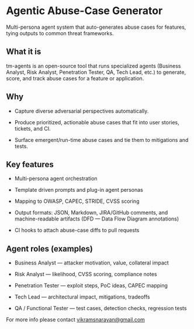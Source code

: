 # Agentic Abuse-Case Generator

Multi-persona agent system that auto-generates abuse cases for features, tying outputs to common threat frameworks.

## What it is

tm-agents is an open-source tool that runs specialized agents (Business Analyst, Risk Analyst, Penetration Tester, QA, Tech Lead, etc.) to generate, score, and track abuse cases for a feature or application.

## Why

* Capture diverse adversarial perspectives automatically.

* Produce prioritized, actionable abuse cases that fit into user stories, tickets, and CI.

* Surface emergent/run-time abuse cases and tie them to mitigations and tests.

## Key features

* Multi-persona agent orchestration

* Template driven prompts and plug-in agent personas

* Mapping to OWASP, CAPEC, STRIDE, CVSS scoring

* Output formats: JSON, Markdown, JIRA/GitHub comments, and machine-readable artifacts (DFD — Data Flow Diagram annotations)

* CI hooks to attach abuse-case diffs to pull requests


## Agent roles (examples)

* Business Analyst — attacker motivation, value, collateral impact

* Risk Analyst — likelihood, CVSS scoring, compliance notes

* Penetration Tester — exploit steps, PoC ideas, CAPEC mapping

* Tech Lead — architectural impact, mitigations, tradeoffs

* QA / Functional Tester — test cases, detection checks, regression tests


For more info please contact vikramsnarayan@gmail.com
